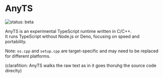 # AnyTS

![status: beta](https://img.shields.io/badge/status-beta-yellow)

AnyTS is an experimental TypeScript runtime written in C/C++.  
It runs TypeScript without Node.js or Deno, focusing on speed and portability.

Note: `os.cpp` and `setup.cpp` are target-specific and may need to be replaced for different platforms.

(clarafition: AnyTS walks the raw text as in it goes thoruhg the source code direclty)